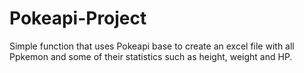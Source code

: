 # Pokeapi-Project
Simple function that uses Pokeapi base to create an excel file with all Ppkemon and some of their statistics such as height, weight and HP.
